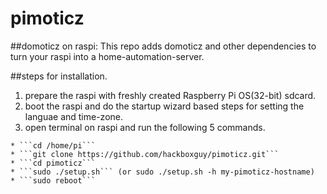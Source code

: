 # pimoticz
##domoticz on raspi:
This repo adds domoticz and other dependencies to turn your raspi into a home-automation-server.

##steps for installation.
  1. prepare the raspi with freshly created Raspberry Pi OS(32-bit) sdcard.
  2. boot the raspi and do the startup wizard based steps for setting the languae and time-zone.
  3. open terminal on raspi and run the following 5 commands.

    * ```cd /home/pi```
    * ```git clone https://github.com/hackboxguy/pimoticz.git```
    * ```cd pimoticz```
    * ```sudo ./setup.sh``` (or sudo ./setup.sh -h my-pimoticz-hostname)
    * ```sudo reboot```
